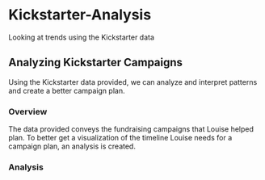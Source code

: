 # Kickstarter-Analysis
Looking at trends using the Kickstarter data
## Analyzing Kickstarter Campaigns
Using the Kickstarter data provided, we can analyze and interpret patterns and create a better campaign plan. 
### Overview
The data provided conveys the fundraising campaigns that Louise helped plan. To better get a visualization of the timeline Louise needs for a campaign plan, an analysis is created. 
### Analysis
